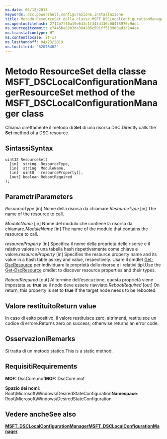 ```yaml
---
ms.date: 06/12/2017
keywords: dsc,powershell,configurazione,installazione
title: Metodo ResourceSet della classe MSFT_DSCLocalConfigurationManager
ms.openlocfilehash: 2712b7ff0a19e643c1f343d436c084f8970c9dd4
ms.sourcegitcommit: e7445ba8203da304286c591ff513900ad1c244a4
ms.translationtype: HT
ms.contentlocale: it-IT
ms.lasthandoff: 04/23/2019
ms.locfileid: "62078402"
---
```

# <a name="resourceset-method-of-the-msftdsclocalconfigurationmanager-class"></a><span data-ttu-id="e6141-103">Metodo ResourceSet della classe MSFT_DSCLocalConfigurationManager</span><span class="sxs-lookup"><span data-stu-id="e6141-103">ResourceSet method of the MSFT_DSCLocalConfigurationManager class</span></span>

<span data-ttu-id="e6141-104">Chiama direttamente il metodo di **Set** di una risorsa DSC.</span><span class="sxs-lookup"><span data-stu-id="e6141-104">Directly calls the **Set** method of a DSC resource.</span></span>

## <a name="syntax"></a><span data-ttu-id="e6141-105">Sintassi</span><span class="sxs-lookup"><span data-stu-id="e6141-105">Syntax</span></span>

```mof
uint32 ResourceSet(
  [in]  string  ResourceType,
  [in]  string  ModuleName,
  [in]  uint8   resourceProperty[],
  [out] boolean RebootRequired
);
```

## <a name="parameters"></a><span data-ttu-id="e6141-106">Parametri</span><span class="sxs-lookup"><span data-stu-id="e6141-106">Parameters</span></span>

<span data-ttu-id="e6141-107">*ResourceType* \[in\] Nome della risorsa da chiamare.</span><span class="sxs-lookup"><span data-stu-id="e6141-107">*ResourceType* \[in\] The name of the resource to call.</span></span>

<span data-ttu-id="e6141-108">*ModuleName* \[in\] Nome del modulo che contiene la risorsa da chiamare.</span><span class="sxs-lookup"><span data-stu-id="e6141-108">*ModuleName* \[in\] The name of the module that contains the resource to call.</span></span>

<span data-ttu-id="e6141-109">*resourceProperty* \[in\] Specifica il nome della proprietà delle risorse e il relativo valore in una tabella hash rispettivamente come chiave e valore.</span><span class="sxs-lookup"><span data-stu-id="e6141-109">*resourceProperty* \[in\] Specifies the resource property name and its value in a hash table as key and value, respectively.</span></span> <span data-ttu-id="e6141-110">Usare il cmdlet [Get-DscResource](/powershell/module/PSDesiredStateConfiguration/Get-DscResource) per individuare le proprietà delle risorse e i relativi tipi.</span><span class="sxs-lookup"><span data-stu-id="e6141-110">Use the [Get-DscResource](/powershell/module/PSDesiredStateConfiguration/Get-DscResource) cmdlet to discover resource properties and their types.</span></span>

<span data-ttu-id="e6141-111">*RebootRequired* \[out\] Al termine dell'esecuzione, questa proprietà viene impostata su **true** se il nodo deve essere riavviato.</span><span class="sxs-lookup"><span data-stu-id="e6141-111">*RebootRequired* \[out\] On return, this property is set to **true** if the target node needs to be rebooted.</span></span>

## <a name="return-value"></a><span data-ttu-id="e6141-112">Valore restituito</span><span class="sxs-lookup"><span data-stu-id="e6141-112">Return value</span></span>

<span data-ttu-id="e6141-113">In caso di esito positivo, il valore restituisce zero, altrimenti, restituisce un codice di errore.</span><span class="sxs-lookup"><span data-stu-id="e6141-113">Returns zero on success; otherwise returns an error code.</span></span>

## <a name="remarks"></a><span data-ttu-id="e6141-114">Osservazioni</span><span class="sxs-lookup"><span data-stu-id="e6141-114">Remarks</span></span>

<span data-ttu-id="e6141-115">Si tratta di un metodo statico.</span><span class="sxs-lookup"><span data-stu-id="e6141-115">This is a static method.</span></span>

## <a name="requirements"></a><span data-ttu-id="e6141-116">Requisiti</span><span class="sxs-lookup"><span data-stu-id="e6141-116">Requirements</span></span>

<span data-ttu-id="e6141-117">**MOF:** DscCore.mof</span><span class="sxs-lookup"><span data-stu-id="e6141-117">**MOF:** DscCore.mof</span></span>

<span data-ttu-id="e6141-118">**Spazio dei nomi**: Root\Microsoft\Windows\DesiredStateConfiguration</span><span class="sxs-lookup"><span data-stu-id="e6141-118">**Namespace**: Root\Microsoft\Windows\DesiredStateConfiguration</span></span>

## <a name="see-also"></a><span data-ttu-id="e6141-119">Vedere anche</span><span class="sxs-lookup"><span data-stu-id="e6141-119">See also</span></span>

[<span data-ttu-id="e6141-120">**MSFT_DSCLocalConfigurationManager**</span><span class="sxs-lookup"><span data-stu-id="e6141-120">**MSFT_DSCLocalConfigurationManager**</span></span>](msft-dsclocalconfigurationmanager.md)